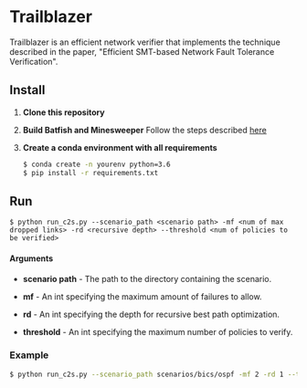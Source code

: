 # Trailblazer

Trailblazer is an efficient network verifier that implements the technique described in the paper, "Efficient SMT-based Network Fault Tolerance Verification".

## Install

1. __Clone this repository__

2. __Build Batfish and Minesweeper__
Follow the steps described [here](batfish/README.md)

3. __Create a conda environment with all requirements__
    ```bash
    $ conda create -n yourenv python=3.6
    $ pip install -r requirements.txt
    ```


## Run
```
$ python run_c2s.py --scenario_path <scenario path> -mf <num of max dropped links> -rd <recursive depth> --threshold <num of policies to be verified>
```

#### Arguments

* __scenario path__ - The path to the directory containing the
scenario.

* __mf__ - An int specifying the maximum amount of failures to allow.

* __rd__ - An int specifying the depth for recursive best path optimization.

* __threshold__ - An int specifying the maximum number of policies to verify.

### Example

```bash
$ python run_c2s.py --scenario_path scenarios/bics/ospf -mf 2 -rd 1 --threshold 1
```
